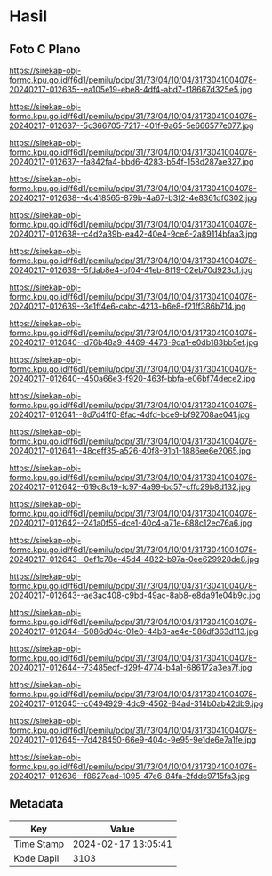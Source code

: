 # Hasil

## Foto C Plano

https://sirekap-obj-formc.kpu.go.id/f6d1/pemilu/pdpr/31/73/04/10/04/3173041004078-20240217-012635--ea105e19-ebe8-4df4-abd7-f18667d325e5.jpg

https://sirekap-obj-formc.kpu.go.id/f6d1/pemilu/pdpr/31/73/04/10/04/3173041004078-20240217-012637--5c366705-7217-401f-9a65-5e666577e077.jpg

https://sirekap-obj-formc.kpu.go.id/f6d1/pemilu/pdpr/31/73/04/10/04/3173041004078-20240217-012637--fa842fa4-bbd6-4283-b54f-158d287ae327.jpg

https://sirekap-obj-formc.kpu.go.id/f6d1/pemilu/pdpr/31/73/04/10/04/3173041004078-20240217-012638--4c418565-879b-4a67-b3f2-4e8361df0302.jpg

https://sirekap-obj-formc.kpu.go.id/f6d1/pemilu/pdpr/31/73/04/10/04/3173041004078-20240217-012638--c4d2a39b-ea42-40e4-9ce6-2a89114bfaa3.jpg

https://sirekap-obj-formc.kpu.go.id/f6d1/pemilu/pdpr/31/73/04/10/04/3173041004078-20240217-012639--5fdab8e4-bf04-41eb-8f19-02eb70d923c1.jpg

https://sirekap-obj-formc.kpu.go.id/f6d1/pemilu/pdpr/31/73/04/10/04/3173041004078-20240217-012639--3e1ff4e6-cabc-4213-b6e8-f21ff386b714.jpg

https://sirekap-obj-formc.kpu.go.id/f6d1/pemilu/pdpr/31/73/04/10/04/3173041004078-20240217-012640--d76b48a9-4469-4473-9da1-e0db183bb5ef.jpg

https://sirekap-obj-formc.kpu.go.id/f6d1/pemilu/pdpr/31/73/04/10/04/3173041004078-20240217-012640--450a66e3-f920-463f-bbfa-e06bf74dece2.jpg

https://sirekap-obj-formc.kpu.go.id/f6d1/pemilu/pdpr/31/73/04/10/04/3173041004078-20240217-012641--8d7d41f0-8fac-4dfd-bce9-bf92708ae041.jpg

https://sirekap-obj-formc.kpu.go.id/f6d1/pemilu/pdpr/31/73/04/10/04/3173041004078-20240217-012641--48ceff35-a526-40f8-91b1-1886ee6e2065.jpg

https://sirekap-obj-formc.kpu.go.id/f6d1/pemilu/pdpr/31/73/04/10/04/3173041004078-20240217-012642--619c8c19-fc97-4a99-bc57-cffc29b8d132.jpg

https://sirekap-obj-formc.kpu.go.id/f6d1/pemilu/pdpr/31/73/04/10/04/3173041004078-20240217-012642--241a0f55-dce1-40c4-a71e-688c12ec76a6.jpg

https://sirekap-obj-formc.kpu.go.id/f6d1/pemilu/pdpr/31/73/04/10/04/3173041004078-20240217-012643--0ef1c78e-45d4-4822-b97a-0ee629928de8.jpg

https://sirekap-obj-formc.kpu.go.id/f6d1/pemilu/pdpr/31/73/04/10/04/3173041004078-20240217-012643--ae3ac408-c9bd-49ac-8ab8-e8da91e04b9c.jpg

https://sirekap-obj-formc.kpu.go.id/f6d1/pemilu/pdpr/31/73/04/10/04/3173041004078-20240217-012644--5086d04c-01e0-44b3-ae4e-586df363d113.jpg

https://sirekap-obj-formc.kpu.go.id/f6d1/pemilu/pdpr/31/73/04/10/04/3173041004078-20240217-012644--73485edf-d29f-4774-b4a1-686172a3ea7f.jpg

https://sirekap-obj-formc.kpu.go.id/f6d1/pemilu/pdpr/31/73/04/10/04/3173041004078-20240217-012645--c0494929-4dc9-4562-84ad-314b0ab42db9.jpg

https://sirekap-obj-formc.kpu.go.id/f6d1/pemilu/pdpr/31/73/04/10/04/3173041004078-20240217-012645--7d428450-66e9-404c-9e95-9e1de6e7a1fe.jpg

https://sirekap-obj-formc.kpu.go.id/f6d1/pemilu/pdpr/31/73/04/10/04/3173041004078-20240217-012636--f8627ead-1095-47e6-84fa-2fdde9715fa3.jpg


## Metadata

| Key        | Value               |
| ---------- | ------------------- |
| Time Stamp | 2024-02-17 13:05:41 |
| Kode Dapil | 3103                |



